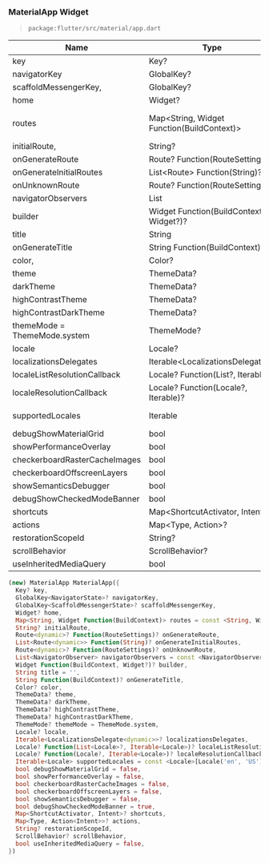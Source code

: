 ### MaterialApp Widget

> `package:flutter/src/material/app.dart`



| Name                          | Type                                               | Default                       | *    |
| ----------------------------- | -------------------------------------------------- | ----------------------------- | ---- |
| key                           | Key?                                               |                               |      |
| navigatorKey                  | GlobalKey<NavigatorState>?                         |                               |      |
| scaffoldMessengerKey,         | GlobalKey<ScaffoldMessengerState>?                 |                               |      |
| home                          | Widget?                                            |                               |      |
| routes                        | Map<String, Widget Function(BuildContext)>         | <String, WidgetBuilder>{}     |      |
| initialRoute,                 | String?                                            |                               |      |
| onGenerateRoute               | Route<dynamic>? Function(RouteSettings)?           |                               |      |
| onGenerateInitialRoutes       | List<Route<dynamic>> Function(String)?             |                               |      |
| onUnknownRoute                | Route<dynamic>? Function(RouteSettings)?           |                               |      |
| navigatorObservers            | List<NavigatorObserver>                            | <NavigatorObserver>[],        |      |
| builder                       | Widget Function(BuildContext, Widget?)?            |                               |      |
| title                         | String                                             |                               |      |
| onGenerateTitle               | String Function(BuildContext)?                     |                               |      |
| color,                        | Color?                                             |                               |      |
| theme                         | ThemeData?                                         |                               |      |
| darkTheme                     | ThemeData?                                         |                               |      |
| highContrastTheme             | ThemeData?                                         |                               |      |
| highContrastDarkTheme         | ThemeData?                                         |                               |      |
| themeMode = ThemeMode.system  | ThemeMode?                                         |                               |      |
| locale                        | Locale?                                            |                               |      |
| localizationsDelegates        | Iterable<LocalizationsDelegate<dynamic>>?          |                               |      |
| localeListResolutionCallback  | Locale? Function(List<Locale>?, Iterable<Locale>)? |                               |      |
| localeResolutionCallback      | Locale? Function(Locale?, Iterable<Locale>)?       |                               |      |
| supportedLocales              | Iterable<Locale>                                   | <Locale>[Locale('en', 'US')], |      |
| debugShowMaterialGrid         | bool                                               | false                         |      |
| showPerformanceOverlay        | bool                                               | false                         |      |
| checkerboardRasterCacheImages | bool                                               | false                         |      |
| checkerboardOffscreenLayers   | bool                                               | false                         |      |
| showSemanticsDebugger         | bool                                               | false                         |      |
| debugShowCheckedModeBanner    | bool                                               | true                          |      |
| shortcuts                     | Map<ShortcutActivator, Intent>?                    |                               |      |
| actions                       | Map<Type, Action<Intent>>?                         |                               |      |
| restorationScopeId            | String?                                            |                               |      |
| scrollBehavior                | ScrollBehavior?                                    |                               |      |
| useInheritedMediaQuery        | bool                                               | false                         |      |





```dart
(new) MaterialApp MaterialApp({
  Key? key,
  GlobalKey<NavigatorState>? navigatorKey,
  GlobalKey<ScaffoldMessengerState>? scaffoldMessengerKey,
  Widget? home,
  Map<String, Widget Function(BuildContext)> routes = const <String, WidgetBuilder>{},
  String? initialRoute,
  Route<dynamic>? Function(RouteSettings)? onGenerateRoute,
  List<Route<dynamic>> Function(String)? onGenerateInitialRoutes,
  Route<dynamic>? Function(RouteSettings)? onUnknownRoute,
  List<NavigatorObserver> navigatorObservers = const <NavigatorObserver>[],
  Widget Function(BuildContext, Widget?)? builder,
  String title = '',
  String Function(BuildContext)? onGenerateTitle,
  Color? color,
  ThemeData? theme,
  ThemeData? darkTheme,
  ThemeData? highContrastTheme,
  ThemeData? highContrastDarkTheme,
  ThemeMode? themeMode = ThemeMode.system,
  Locale? locale,
  Iterable<LocalizationsDelegate<dynamic>>? localizationsDelegates,
  Locale? Function(List<Locale>?, Iterable<Locale>)? localeListResolutionCallback,
  Locale? Function(Locale?, Iterable<Locale>)? localeResolutionCallback,
  Iterable<Locale> supportedLocales = const <Locale>[Locale('en', 'US')],
  bool debugShowMaterialGrid = false,
  bool showPerformanceOverlay = false,
  bool checkerboardRasterCacheImages = false,
  bool checkerboardOffscreenLayers = false,
  bool showSemanticsDebugger = false,
  bool debugShowCheckedModeBanner = true,
  Map<ShortcutActivator, Intent>? shortcuts,
  Map<Type, Action<Intent>>? actions,
  String? restorationScopeId,
  ScrollBehavior? scrollBehavior,
  bool useInheritedMediaQuery = false,
})
```

